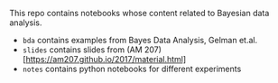 This repo contains notebooks whose content related to Bayesian data analysis. 

- ``bda`` contains examples from Bayes Data Analysis, Gelman et.al.
- ``slides`` contains slides from (AM 207)[https://am207.github.io/2017/material.html]
- ``notes`` contains python notebooks for different experiments